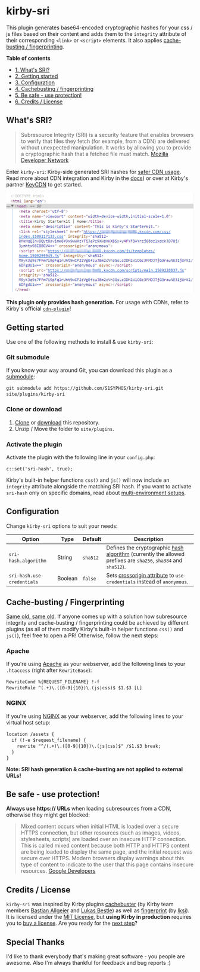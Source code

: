 # kirby-sri
This plugin generates base64-encoded cryptographic hashes for your css / js files based on their content and adds them to the `integrity` attribute of their corresponding `<link>` or `<script>` elements. It also applies [cache-busting / fingerprinting](#cache-busting--fingerprinting).

**Table of contents**
- [1. What's SRI?](#whats-sri)
- [2. Getting started](#getting-started)
- [3. Configuration](#configuration)
- [4. Cachebusting / fingerprinting](#cache-busting--fingerprinting)
- [5. Be safe - use protection!](#be-safe---use-protection)
- [6. Credits / License](#credits--license)

## What's SRI?
> Subresource Integrity (SRI) is a security feature that enables browsers to verify that files they fetch (for example, from a CDN) are delivered without unexpected manipulation. It works by allowing you to provide a cryptographic hash that a fetched file must match.
> [Mozilla Developer Network](https://developer.mozilla.org/en-US/docs/Web/Security/Subresource_Integrity)

Enter `kirby-sri`: Kirby-side generated SRI hashes for [safer CDN usage](https://hacks.mozilla.org/2015/09/subresource-integrity-in-firefox-43/). Read more about CDN integration and Kirby in the [docs](https://getkirby.com/docs/cookbook/kirby-loves-cdn)) or over at Kirby's partner [KeyCDN](https://www.keycdn.com/support/kirby-cdn-integration/) to get started.

![screenshot of the kirby-sri plugin](screenshot.png)

**This plugin only provides hash generation.** For usage with CDNs, refer to Kirby's official [`cdn-plugin`](https://github.com/getkirby-plugins/cdn-plugin)!

## Getting started
Use one of the following methods to install & use `kirby-sri`:

### Git submodule

If you know your way around Git, you can download this plugin as a [submodule](https://github.com/blog/2104-working-with-submodules):

```text
git submodule add https://github.com/S1SYPHOS/kirby-sri.git site/plugins/kirby-sri
```

### Clone or download

1. [Clone](https://github.com/S1SYPHOS/kirby-sri.git) or [download](https://github.com/S1SYPHOS/kirby-sri/archive/master.zip)  this repository.
2. Unzip / Move the folder to `site/plugins`.

### Activate the plugin
Activate the plugin with the following line in your `config.php`:

```text
c::set('sri-hash', true);
```

Kirby's built-in helper functions `css()` and `js()` will now include an `integrity` attribute alongside the matching SRI hash. If you want to activate `sri-hash` only on specific domains, read about [multi-environment setups](https://getkirby.com/docs/developer-guide/configuration/options).

## Configuration
Change `kirby-sri` options to suit your needs:

| Option | Type | Default | Description |
| --- | --- | --- | --- |
| `sri-hash.algorithm` | String | `sha512` | Defines the cryptographic [hash algorithm](https://developer.mozilla.org/en-US/docs/Web/Security/Subresource_Integrity) (currently the allowed prefixes are `sha256`, `sha384` and `sha512`). |
| `sri-hash.use-credentials` | Boolean | `false` | Sets [crossorigin attribute](https://developer.mozilla.org/en-US/docs/Web/HTML/CORS_settings_attributes) to `use-credentials` instead of `anonymous`. |

## Cache-busting / Fingerprinting
[Same old, same old](https://www.keycdn.com/support/what-is-cache-busting/). If anyone comes up with a solution how subresource integrity and cache-busting / fingerprinting could be achieved by different plugins (as all of them modify Kirby's built-in helper functions `css()` and `js()`), feel free to open a PR! Otherwise, follow the next steps:

### Apache
If you're using [Apache](http://httpd.apache.org/) as your webserver, add the following lines to your `.htaccess` (right after `RewriteBase`):

```text
RewriteCond %{REQUEST_FILENAME} !-f
RewriteRule ^(.+)\.([0-9]{10})\.(js|css)$ $1.$3 [L]
```

### NGINX
If you're using [NGINX](https://nginx.org/en/) as your webserver, add the following lines to your virtual host setup:

```text
location /assets {
  if (!-e $request_filename) {
    rewrite "^/(.+)\.([0-9]{10})\.(js|css)$" /$1.$3 break;
  }
}
```

**Note: SRI hash generation & cache-busting are not applied to external URLs!**

## Be safe - use protection!
**Always use https:// URLs** when loading subresources from a CDN, otherwise they might get blocked:

> Mixed content occurs when initial HTML is loaded over a secure HTTPS connection, but other resources (such as images, videos, stylesheets, scripts) are loaded over an insecure HTTP connection. This is called mixed content because both HTTP and HTTPS content are being loaded to display the same page, and the initial request was secure over HTTPS. Modern browsers display warnings about this type of content to indicate to the user that this page contains insecure resources.
> [Google Developers](https://developers.google.com/web/fundamentals/security/prevent-mixed-content/what-is-mixed-content)

## Credits / License
`kirby-sri` was inspired by Kirby plugins [cachebuster](https://github.com/getkirby-plugins/cachebuster-plugin) (by Kirby team members [Bastian Allgeier](https://github.com/bastianallgeier) and [Lukas Bestle](https://github.com/lukasbestle)) as well as [fingerprint](https://github.com/iksi/kirby-fingerprint) (by [Iksi](https://github.com/iksi)). It is licensed under the [MIT License](LICENSE), but **using Kirby in production** requires you to [buy a license](https://getkirby.com/buy). Are you ready for the [next step](https://getkirby.com/next)?

## Special Thanks
I'd like to thank everybody that's making great software - you people are awesome. Also I'm always thankful for feedback and bug reports :)
